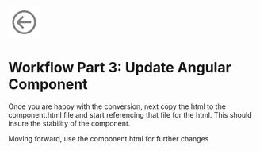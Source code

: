 [![Back to the Beginning](media/arrow-circle-left.svg)](figmaToAngular.md)

# Workflow Part 3: Update Angular Component

Once you are happy with the conversion, next copy the html to the component.html file and start referencing that file for the html. This should insure the stability of the component.

Moving forward, use the component.html for further changes
